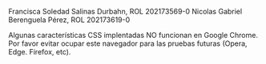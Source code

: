 Francisca Soledad Salinas Durbahn, ROL 202173569-0
Nicolas Gabriel Berenguela Pérez, ROL 202173619-0

Algunas características CSS implentadas NO funcionan en Google Chrome. Por favor evitar ocupar este navegador para las pruebas futuras (Opera, Edge. Firefox, etc).